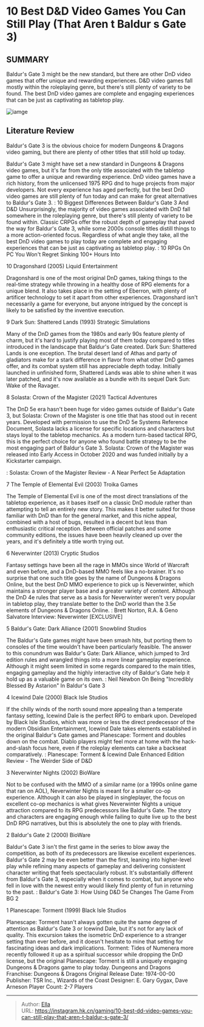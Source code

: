 # 10 Best D&amp;D Video Games You Can Still Play (That Aren t Baldur s Gate 3)


## SUMMARY 


Baldur&#39;s Gate 3
 might be the new standard, but there are other 
DnD
 video games that offer unique and rewarding experiences. 
D&amp;D
 video games fall mostly within the roleplaying genre, but there&#39;s still plenty of variety to be found. 
 The best 
DnD
 video games are complete and engaging experiences that can be just as captivating as tabletop play. 

![iamge](https://static1.srcdn.com/wordpress/wp-content/uploads/2023/11/d-d-games.jpg)

## Literature Review

Baldur&#39;s Gate 3 is the obvious choice for modern Dungeons &amp; Dragons video gaming, but there are plenty of other titles that still hold up today.




Baldur&#39;s Gate 3 might have set a new standard in Dungeons &amp; Dragons video games, but it&#39;s far from the only title associated with the tabletop game to offer a unique and rewarding experience. DnD video games have a rich history, from the unlicensed 1975 RPG dnd to huge projects from major developers. Not every experience has aged perfectly, but the best DnD video games are still plenty of fun today and can make for great alternatives to Baldur&#39;s Gate 3.
 : 10 Biggest Differences Between Baldur&#39;s Gate 3 And D&amp;D
Unsurprisingly, the majority of video games associated with DnD fall somewhere in the roleplaying genre, but there&#39;s still plenty of variety to be found within. Classic CRPGs offer the robust depth of gameplay that paved the way for Baldur&#39;s Gate 3, while some 2000s console titles distill things to a more action-oriented focus. Regardless of what angle they take, all the best DnD video games to play today are complete and engaging experiences that can be just as captivating as tabletop play.
 : 10 RPGs On PC You Won&#39;t Regret Sinking 100&#43; Hours Into









 








 10  Dragonshard (2005) 
Liquid Entertainment
        

Dragonshard is one of the most original DnD games, taking things to the real-time strategy while throwing in a healthy dose of RPG elements for a unique blend. It also takes place in the setting of Eberron, with plenty of artificer technology to set it apart from other experiences. Dragonshard isn&#39;t necessarily a game for everyone, but anyone intrigued by the concept is likely to be satisfied by the inventive execution.





 9  Dark Sun: Shattered Lands (1993) 
Strategic Simulations
        

Many of the DnD games from the 1980s and early 90s feature plenty of charm, but it&#39;s hard to justify playing most of them today compared to titles introduced in the landscape that Baldur&#39;s Gate created. Dark Sun: Shattered Lands is one exception. The brutal desert land of Athas and party of gladiators make for a stark difference in flavor from what other DnD games offer, and its combat system still has appreciable depth today. Initially launched in unfinished form, Shattered Lands was able to shine when it was later patched, and it&#39;s now available as a bundle with its sequel Dark Sun: Wake of the Ravager.





 8  Solasta: Crown of the Magister (2021) 
Tactical Adventures


 







The DnD 5e era hasn&#39;t been huge for video games outside of Baldur&#39;s Gate 3, but Solasta: Crown of the Magister is one title that has stood out in recent years. Developed with permission to use the DnD 5e Systems Reference Document, Solasta lacks a license for specific locations and characters but stays loyal to the tabletop mechanics. As a modern turn-based tactical RPG, this is the perfect choice for anyone who found battle strategy to be the most engaging part of Baldur&#39;s Gate 3.
Solasta: Crown of the Magister was released into Early Access in October 2020 and was funded initially by a Kickstarter campaign. 

 : Solasta: Crown of the Magister Review - A Near Perfect 5e Adaptation





 7  The Temple of Elemental Evil (2003) 
Troika Games
        

The Temple of Elemental Evil is one of the most direct translations of the tabletop experience, as it bases itself on a classic DnD module rather than attempting to tell an entirely new story. This makes it better suited for those familiar with DnD than for the general market, and this niche appeal, combined with a host of bugs, resulted in a decent but less than enthusiastic critical reception. Between official patches and some community editions, the issues have been heavily cleaned up over the years, and it&#39;s definitely a title worth trying out.





 6  Neverwinter (2013) 
Cryptic Studios
        

Fantasy settings have been all the rage in MMOs since World of Warcraft and even before, and a DnD-based MMO feels like a no-brainer. It&#39;s no surprise that one such title goes by the name of Dungeons &amp; Dragons Online, but the best DnD MMO experience to pick up is Neverwinter, which maintains a stronger player base and a greater variety of content. Although the DnD 4e rules that serve as a basis for Neverwinter weren&#39;t very popular in tabletop play, they translate better to the DnD world than the 3.5e elements of Dungeons &amp; Dragons Online.
 : Brett Norton, R.A. &amp; Geno Salvatore Interview: Neverwinter [EXCLUSIVE]





 5  Baldur&#39;s Gate: Dark Alliance (2001) 
Snowblind Studios
        

The Baldur&#39;s Gate games might have been smash hits, but porting them to consoles of the time wouldn&#39;t have been particularly feasible. The answer to this conundrum was Baldur&#39;s Gate: Dark Alliance, which jumped to 3rd edition rules and wrangled things into a more linear gameplay experience. Although it might seem limited in some regards compared to the main titles, engaging gameplay and the highly interactive city of Baldur&#39;s Gate help it hold up as a valuable game on its own.
 : Neil Newbon On Being &#34;Incredibly Blessed By Astarion&#34; In Baldur&#39;s Gate 3





 4  Icewind Dale (2000) 
Black Isle Studios
        

If the chilly winds of the north sound more appealing than a temperate fantasy setting, Icewind Dale is the perfect RPG to embark upon. Developed by Black Isle Studios, which was more or less the direct predecessor of the modern Obsidian Entertainment, Icewind Dale takes elements established in the original Baldur&#39;s Gate games and Planescape: Torment and doubles down on the combat. Diablo players might feel more at home with the hack-and-slash focus here, even if the roleplay elements can take a backseat comparatively.
 : Planescape: Torment &amp; Icewind Dale Enhanced Edition Review - The Weirder Side of D&amp;D





 3  Neverwinter Nights (2002) 
BioWare


 







Not to be confused with the MMO of a similar name (or a 1990s online game that ran on AOL), Neverwinter Nights is meant for a smaller co-op experience. Although it can also be played in singleplayer, the focus on excellent co-op mechanics is what gives Neverwinter Nights a unique attraction compared to its RPG predecessors like Baldur&#39;s Gate. The story and characters are engaging enough while failing to quite live up to the best DnD RPG narratives, but this is absolutely the one to play with friends.





 2  Baldur&#39;s Gate 2 (2000) 
BioWare


 







Baldur&#39;s Gate 3 isn&#39;t the first game in the series to blow away the competition, as both of its predecessors are likewise excellent experiences. Baldur&#39;s Gate 2 may be even better than the first, leaning into higher-level play while refining many aspects of gameplay and delivering consistent character writing that feels spectacularly robust. It&#39;s substantially different from Baldur&#39;s Gate 3, especially when it comes to combat, but anyone who fell in love with the newest entry would likely find plenty of fun in returning to the past.
 : Baldur&#39;s Gate 3: How Using D&amp;D 5e Changes The Game From BG 2





 1  Planescape: Torment (1999) 
Black Isle Studios
        

Planescape: Torment hasn&#39;t always gotten quite the same degree of attention as Baldur&#39;s Gate 3 or Icewind Dale, but it&#39;s not for any lack of quality. This excursion takes the isometric DnD experience to a stranger setting than ever before, and it doesn&#39;t hesitate to mine that setting for fascinating ideas and dark implications. Torment: Tides of Numenera more recently followed it up as a spiritual successor while dropping the DnD license, but the original Planescape: Torment is still a uniquely engaging Dungeons &amp; Dragons game to play today.
               Dungeons and Dragons   Franchise:   Dungeons &amp; Dragons    Original Release Date:   1974-00-00    Publisher:   TSR Inc., Wizards of the Coast    Designer:   E. Gary Gygax, Dave Arneson    Player Count:   2-7 Players      

---

> Author: [Ella](https://instagram.hk.cn/)  
> URL: https://instagram.hk.cn/gaming/10-best-dd-video-games-you-can-still-play-that-aren-t-baldur-s-gate-3/  

